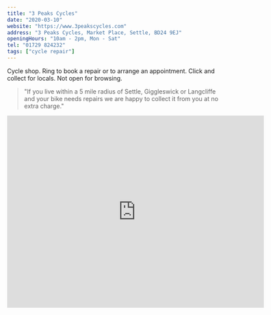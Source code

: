 ```yaml
---
title: "3 Peaks Cycles"
date: "2020-03-10"
website: "https://www.3peakscycles.com"
address: "3 Peaks Cycles, Market Place, Settle, BD24 9EJ"
openingHours: "10am - 2pm, Mon - Sat"
tel: "01729 824232"
tags: ["cycle repair"]
---
```



Cycle shop. Ring to book a repair or to arrange an appointment. Click and collect for locals. Not open for browsing.

<blockquote>
"If you live within a 5 mile radius of Settle, Giggleswick or Langcliffe and your bike needs repairs we are happy to collect it from you at no extra charge."
</blockquote>

<iframe src="https://www.google.com/maps/embed?pb=!1m18!1m12!1m3!1d2341.287322732187!2d-2.278636684356299!3d54.06864782806305!2m3!1f0!2f0!3f0!3m2!1i1024!2i768!4f13.1!3m3!1m2!1s0x487c77d98634b431%3A0x6c19b6cb09fb5665!2s3%20Peaks%20Cycles%20%7C%20Bike%20Shop%20%26%20Cafe!5e0!3m2!1sen!2suk!4v1586782832275!5m2!1sen!2suk" width="600" height="450" frameborder="0" style="border:0;" allowfullscreen="" aria-hidden="false" tabindex="0"></iframe>
